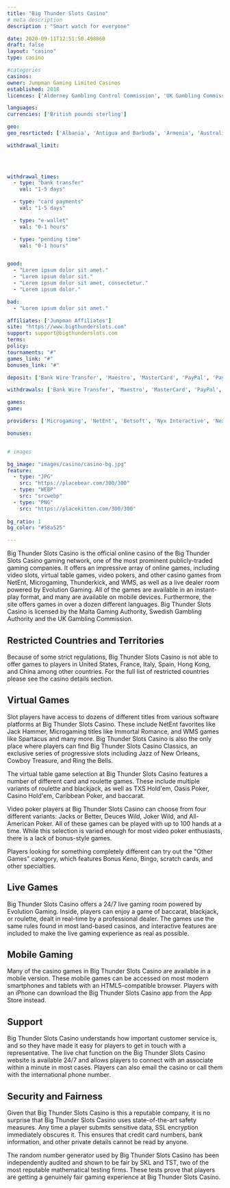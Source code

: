 ```yaml
---
title: "Big Thunder Slots Casino"
# meta description
description : "Smart watch for everyone"

date: 2020-09-11T12:51:50.498860
draft: false
layout: "casino" 
type: casino

#categories
casinos: 
owner: Jumpman Gaming Limited Casinos
established: 2018
licences: ['Alderney Gambling Control Commission', 'UK Gambling Commission']

languages: 
currencies: ['British pounds sterling']

geo: 
geo_resrticted: ['Albania', 'Antigua and Barbuda', 'Armenia', 'Australia', 'New South Wales', 'Azerbaijan', 'Belarus', 'Belgium', 'Bosnia and Herzegovina', 'Bulgaria', 'Croatia', 'Czech Republic', 'Denmark', 'Estonia', 'France', 'Germany', 'Schleswig-Holstein', 'Gibraltar', 'Hungary', 'Indonesia', 'Ireland', 'Israel', 'Italy', 'Kosovo', 'Latvia', 'Lithuania', 'Macedonia', 'Malaysia', 'Metropolitan France', 'Moldova', 'Montenegro', 'Portugal', 'Puerto Rico', 'Romania', 'Russia', 'Serbia', 'Slovakia', 'Slovenia', 'South Africa', 'Spain', 'Sweden', 'Switzerland', 'Turkey', 'Ukraine', 'United States', 'Alabama', 'Alaska', 'American Samoa', 'Arizona', 'Arkansas', 'California', 'Colorado', 'Connecticut', 'Delaware', 'District of Columbia', 'Florida', 'Georgia(US)', 'Guam', 'Hawaii', 'Idaho', 'Illinois', 'Indiana', 'Iowa', 'Kansas', 'Kentucky', 'Louisiana', 'Maine', 'Maryland', 'Massachusetts', 'Michigan', 'Minnesota', 'Mississippi', 'Missouri', 'Montana', 'Nebraska', 'Nevada', 'New Hampshire', 'New Jersey', 'New Mexico', 'New York', 'North Carolina', 'North Dakota', 'Northern Mariana Islands', 'Ohio', 'Oklahoma', 'Oregon', 'Pennsylvania', 'Rhode Island', 'South Carolina', 'South Dakota', 'Tennessee', 'Texas', 'U.S. Virgin Islands', 'Utah', 'Vermont', 'Virginia', 'Washington', 'West Virginia', 'Wisconsin', 'Wyoming']

withdrawal_limit:

  
  

withdrawal_times:
  - type: "bank transfer"
    val: "1-5 days"

  - type: "card payments"
    val: "1-5 days"

  - type: "e-wallet"
    val: "0-1 hours"

  - type: "pending time"
    val: "0-1 hours"


good:
  - "Lorem ipsum dolor sit amet."
  - "Lorem ipsum dolor sit."
  - "Lorem ipsum dolor sit amet, consectetur."
  - "Lorem ipsum dolor."

bad:
  - "Lorem ipsum dolor sit amet."

affiliates: ['Jumpman Affiliates']
site: "https://www.bigthunderslots.com"
support: support@bigthunderslots.com
terms:
policy:
tournaments: "#"
games_link: "#"
bonuses_link: "#"

deposit: ['Bank Wire Transfer', 'Maestro', 'MasterCard', 'PayPal', 'Paysafe Card', 'Pay by Phone', 'Visa']

withdrawals: ['Bank Wire Transfer', 'Maestro', 'MasterCard', 'PayPal', 'Paysafe Card', 'Visa']

games: 
game:

providers: ['Microgaming', 'NetEnt', 'Betsoft', 'Nyx Interactive', 'NextGen Gaming', '1x2Games', 'Barcrest Games', 'iSoftBet', 'Quickspin', 'Yggdrasil Gaming', 'Playson', 'Eyecon', 'Elk Studios', 'Core Gaming', 'Genii', 'Pragmatic Play', 'Instant Win Gaming (IWG)', 'Gamevy', 'Blueprint Gaming', 'Leander Games', 'Playtech', 'Red Tiger Gaming', 'Tom Horn Gaming', '2 By 2 Gaming', 'Big Time Gaming']

bonuses:


# images

bg_image: "images/casino/casino-bg.jpg"  
feature:
  - type: "JPG" 
    src: "https://placebear.com/300/300"
  - type: "WEBP"
    src: "srcwebp"
  - type: "PNG"
    src: "https://placekitten.com/300/300"  
 
bg_ratio: 1 
bg_color: "#58a525"  

---
```


Big Thunder Slots Casino is the official online casino of the Big Thunder Slots Casino gaming network, one of the most prominent publicly-traded gaming companies. It offers an impressive array of online games, including video slots, virtual table games, video pokers, and other casino games from NetEnt, Microgaming, Thunderkick, and WMS, as well as a live dealer room powered by Evolution Gaming. All of the games are available in an instant-play format, and many are available on mobile devices. Furthermore, the site offers games in over a dozen different languages. Big Thunder Slots Casino is licensed by the Malta Gaming Authority, Swedish Gambling Authority and the UK Gambling Commission.

## Restricted Countries and Territories
Because of some strict regulations, Big Thunder Slots Casino is not able to offer games to players in United States, France, Italy, Spain, Hong Kong, and China among other countries. For the full list of restricted countries please see the casino details section.

## Virtual Games
Slot players have access to dozens of different titles from various software platforms at Big Thunder Slots Casino. These include NetEnt favorites like Jack Hammer, Microgaming titles like Immortal Romance, and WMS games like Spartacus and many more. Big Thunder Slots Casino is also the only place where players can find Big Thunder Slots Casino Classics, an exclusive series of progressive slots including Jazz of New Orleans, Cowboy Treasure, and Ring the Bells.

The virtual table game selection at Big Thunder Slots Casino features a number of different card and roulette games. These include multiple variants of roulette and blackjack, as well as TXS Hold'em, Oasis Poker, Casino Hold'em, Caribbean Poker, and baccarat.

Video poker players at Big Thunder Slots Casino can choose from four different variants: Jacks or Better, Deuces Wild, Joker Wild, and All-American Poker. All of these games can be played with up to 100 hands at a time. While this selection is varied enough for most video poker enthusiasts, there is a lack of bonus-style games.

Players looking for something completely different can try out the "Other Games" category, which features Bonus Keno, Bingo, scratch cards, and other specialties.

## Live Games
Big Thunder Slots Casino offers a 24/7 live gaming room powered by Evolution Gaming. Inside, players can enjoy a game of baccarat, blackjack, or roulette, dealt in real-time by a professional dealer. The games use the same rules found in most land-based casinos, and interactive features are included to make the live gaming experience as real as possible.

## Mobile Gaming
Many of the casino games in Big Thunder Slots Casino are available in a mobile version. These mobile games can be accessed on most modern smartphones and tablets with an HTML5-compatible browser. Players with an iPhone can download the Big Thunder Slots Casino app from the App Store instead.

## Support
Big Thunder Slots Casino understands how important customer service is, and so they have made it easy for players to get in touch with a representative. The live chat function on the Big Thunder Slots Casino website is available 24/7 and allows players to connect with an associate within a minute in most cases. Players can also email the casino or call them with the international phone number.

## Security and Fairness
Given that Big Thunder Slots Casino is this a reputable company, it is no surprise that Big Thunder Slots Casino uses state-of-the-art safety measures. Any time a player submits sensitive data, SSL encryption immediately obscures it. This ensures that credit card numbers, bank information, and other private details cannot be read by anyone.

The random number generator used by Big Thunder Slots Casino has been independently audited and shown to be fair by SKL and TST, two of the most reputable mathematical testing firms. These tests prove that players are getting a genuinely fair gaming experience at Big Thunder Slots Casino.